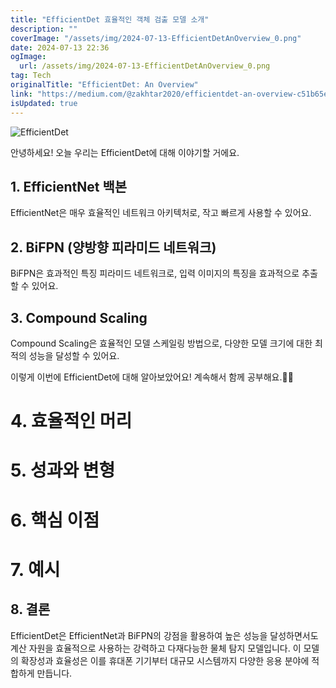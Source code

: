 ```yaml
---
title: "EfficientDet 효율적인 객체 검출 모델 소개"
description: ""
coverImage: "/assets/img/2024-07-13-EfficientDetAnOverview_0.png"
date: 2024-07-13 22:36
ogImage:
  url: /assets/img/2024-07-13-EfficientDetAnOverview_0.png
tag: Tech
originalTitle: "EfficientDet: An Overview"
link: "https://medium.com/@zakhtar2020/efficientdet-an-overview-c51b65ed7fcb"
isUpdated: true
---
```


![EfficientDet](/assets/img/2024-07-13-EfficientDetAnOverview_0.png)

안녕하세요! 오늘 우리는 EfficientDet에 대해 이야기할 거에요.

## 1. EfficientNet 백본

EfficientNet은 매우 효율적인 네트워크 아키텍처로, 작고 빠르게 사용할 수 있어요.

## 2. BiFPN (양방향 피라미드 네트워크)

BiFPN은 효과적인 특징 피라미드 네트워크로, 입력 이미지의 특징을 효과적으로 추출할 수 있어요.

## 3. Compound Scaling

Compound Scaling은 효율적인 모델 스케일링 방법으로, 다양한 모델 크기에 대한 최적의 성능을 달성할 수 있어요.

이렇게 이번에 EfficientDet에 대해 알아보았어요! 계속해서 함께 공부해요.🔮✨

<div class="content-ad"></div>

# 4. 효율적인 머리

# 5. 성과와 변형

# 6. 핵심 이점

# 7. 예시

<div class="content-ad"></div>

## 8. 결론

EfficientDet은 EfficientNet과 BiFPN의 강점을 활용하여 높은 성능을 달성하면서도 계산 자원을 효율적으로 사용하는 강력하고 다재다능한 물체 탐지 모델입니다. 이 모델의 확장성과 효율성은 이를 휴대폰 기기부터 대규모 시스템까지 다양한 응용 분야에 적합하게 만듭니다.
